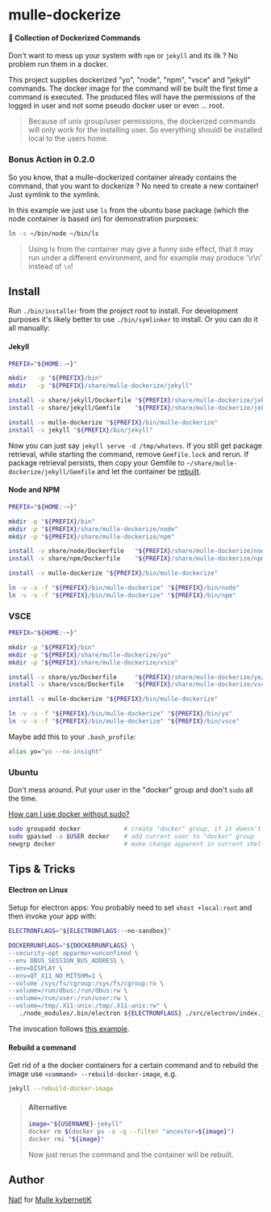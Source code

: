 # mulle-dockerize

#### 🔌 Collection of Dockerized Commands

Don't want to mess up your system with `npm` or `jekyll` and its ilk ? No
problem run them in a docker.

This project supplies dockerized "yo", "node", "npm", "vsce" and "jekyll"
commands. The docker image for the command will be built the first time a
command is executed. The produced files will have the permissions of the logged
in user and not some pseudo docker user or even ... root.

> Because of unix group/user permissions, the dockerized commands will only
> work for the installing user. So everything shouldl be installed local to the
> users home.


### Bonus Action in 0.2.0

So you know, that a mulle-dockerized container already contains the command,
that you want to dockerize ? No need to create a new container! Just symlink
to the symlink.

In this example we just use `ls` from the ubuntu base package (which the node
container is based on) for demonstration purposes:

```sh
ln -s ~/bin/node ~/bin/ls
```

> Using ls from the container may give a funny side effect, that it may run
> under a different environment, and for example may produce '\r\n' instead of
> `\n`!

 ## Install

Run `./bin/installer` from the project root to install. For development
purposes it's likely better to use `./bin/symlinker` to install. Or you can
do it all manually:


#### Jekyll

``` sh
PREFIX="${HOME:-~}"

mkdir   -p "${PREFIX}/bin"
mkdir   -p "${PREFIX}/share/mulle-dockerize/jekyll"

install -v share/jekyll/Dockerfile "${PREFIX}/share/mulle-dockerize/jekyll/Dockerfile"
install -v share/jekyll/Gemfile    "${PREFIX}/share/mulle-dockerize/jekyll/Gemfile"

install -v mulle-dockerize "${PREFIX}/bin/mulle-dockerize"
install -v jekyll "${PREFIX}/bin/jekyll"
```

Now you can just say `jekyll serve -d /tmp/whatevs`. If you still get package
retrieval, while starting the command, remove `Gemfile.lock` and rerun. If
package retrieval persists, then copy your Gemfile to
`~/share/mulle-dockerize/jekyll/Gemfile` and let the container be
[rebuilt](#rebuild-a-command).


#### Node and NPM

``` sh
PREFIX="${HOME:-~}"

mkdir -p "${PREFIX}/bin"
mkdir -p "${PREFIX}/share/mulle-dockerize/node"
mkdir -p "${PREFIX}/share/mulle-dockerize/npm"

install -v share/node/Dockerfile   "${PREFIX}/share/mulle-dockerize/node/Dockerfile"
install -v share/npm/Dockerfile    "${PREFIX}/share/mulle-dockerize/npm/Dockerfile"

install -v mulle-dockerize "${PREFIX}/bin/mulle-dockerize"

ln -v -s -f "${PREFIX}/bin/mulle-dockerize" "${PREFIX}/bin/node"
ln -v -s -f "${PREFIX}/bin/mulle-dockerize" "${PREFIX}/bin/npm"
```

### VSCE

``` sh
PREFIX="${HOME:-~}"

mkdir -p "${PREFIX}/bin"
mkdir -p "${PREFIX}/share/mulle-dockerize/yo"
mkdir -p "${PREFIX}/share/mulle-dockerize/vsce"

install -v share/yo/Dockerfile     "${PREFIX}/share/mulle-dockerize/yo/Dockerfile"
install -v share/vsce/Dockerfile   "${PREFIX}/share/mulle-dockerize/vsce/Dockerfile"

install -v mulle-dockerize "${PREFIX}/bin/mulle-dockerize"

ln -v -s -f "${PREFIX}/bin/mulle-dockerize" "${PREFIX}/bin/yo"
ln -v -s -f "${PREFIX}/bin/mulle-dockerize" "${PREFIX}/bin/vsce"
```

Maybe add this to your `.bash_profile`:

``` sh
alias yo="yo --no-insight"
```

### Ubuntu

Don't mess around. Put your user in the "docker" group and don't `sudo`
all the time.

[How can I use docker without sudo?](https://askubuntu.com/questions/477551/how-can-i-use-docker-without-sudo)

``` sh
sudo groupadd docker            # create "docker" group, if it doesn't exist
sudo gpasswd -a $USER docker    # add current user to "docker" group
newgrp docker                   # make change apparent in current shell
```

## Tips & Tricks

#### Electron on Linux

Setup for electron apps: You probably need to set `xhost +local:root` and then
invoke your app with:

``` sh
ELECTRONFLAGS="${ELECTRONFLAGS:--no-sandbox}"

DOCKERRUNFLAGS="${DOCKERRUNFLAGS} \
--security-opt apparmor=unconfined \
--env DBUS_SESSION_BUS_ADDRESS \
--env=DISPLAY \
--env=QT_X11_NO_MITSHM=1 \
--volume /sys/fs/cgroup:/sys/fs/cgroup:ro \
--volume=/run/dbus:/run/dbus:rw \
--volume=/run/user:/run/user:rw \
--volume=/tmp/.X11-unix:/tmp/.X11-unix:rw" \
   ./node_modules/.bin/electron ${ELECTRONFLAGS} ./src/electron/index.js "$@"
```

The invocation follows [this example](https://medium.com/ingeniouslysimple/building-an-electron-app-from-scratch-part-1-a1d9012c146a).

#### Rebuild a command

Get rid of a the docker containers for a certain command and to rebuild
the image use `<command> --rebuild-docker-image`, e.g.

``` sh
jekyll --rebuild-docker-image
```


> #### Alternative
>
> ``` sh
> image="${USERNAME}-jekyll"
> docker rm $(docker ps -a -q --filter "ancestor=${image}")
> docker rmi "${image}"
> ```
>
> Now just rerun the command and the container will be rebuilt.

## Author

[Nat!](//www.mulle-kybernetik.com/weblog) for
[Mulle kybernetiK](//www.mulle-kybernetik.com)
